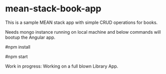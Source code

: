 # mean-stack-book-app

This is a sample MEAN stack app with simple CRUD operations for books.

Needs mongo instance running on local machine and below commands will bootup the Angular app.

#npm install

#npm start 

Work in progress: Working on a full blown Library App. 

